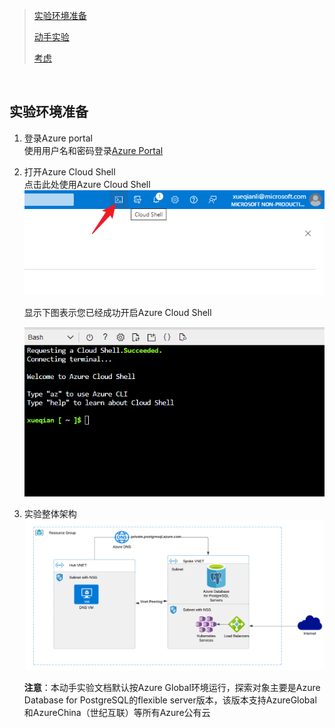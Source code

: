 
> [实验环境准备](#实验环境准备)
>
> [动手实验](#动手实验)
>
> [考虑](#考虑)

&nbsp;
&nbsp;


## 实验环境准备
1. 登录Azure portal  
    使用用户名和密码登录[Azure Portal](https://portal.azure.com)  
    
2. 打开Azure Cloud Shell  
   点击此处使用Azure Cloud Shell  
    ![Azure Cloud Shell](./media/image1.png)  

    显示下图表示您已经成功开启Azure Cloud Shell  

    ![success](./media/image2.png)  

3. 实验整体架构
   ![](./media/image3.png)

   **注意**：本动手实验文档默认按Azure Global环境运行，探索对象主要是Azure Database for PostgreSQL的flexible server版本，该版本支持AzureGlobal和AzureChina（世纪互联）等所有Azure公有云
   
